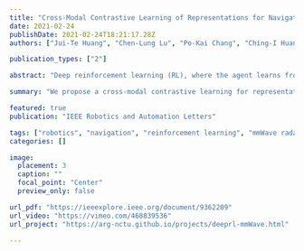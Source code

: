 ```yaml
---
title: "Cross-Modal Contrastive Learning of Representations for Navigation using Lightweight, Low-Cost Millimeter Wave Radar for Adverse Environmental Conditions"
date: 2021-02-24
publishDate: 2021-02-24T18:21:17.28Z
authors: ["Jui-Te Huang", "Chen-Lung Lu", "Po-Kai Chang", "Ching-I Huang", "Chao-Chun Hsu", "Zu Lin Ewe", "Po-Jui Huang", "Hsueh-Cheng Wang"]

publication_types: ["2"]

abstract: "Deep reinforcement learning (RL), where the agent learns from mistakes, has been successfully applied to a variety of tasks. With the aim of learning collision-free policies for unmanned vehicles, deep RL has been used for training with various types of data, such as colored images, depth images, and LiDAR point clouds, without the use of classic map–localize–plan approaches. However, existing methods are limited by their reliance on cameras and LiDAR devices, which have degraded sensing under adverse environmental conditions (e.g., smoky environments). In response, we propose the use of single-chip millimeter-wave (mmWave) radar, which is lightweight and inexpensive, for learning-based autonomous navigation. However, because mmWave radar signals are often noisy and sparse, we propose a cross-modal contrastive learning for representation (CM-CLR) method that maximizes the agreement between mmWave radar data and LiDAR data in the training stage. We evaluated our method in real-world robot compared with 1) a method with two separate networks using cross-modal generative reconstruction and an RL policy and 2) a baseline RL policy without cross-modal representation. Our proposed end-to-end deep RL policy with contrastive learning successfully navigated the robot through smoke-filled maze environments and achieved better performance compared with generative reconstruction methods, in which noisy artifact walls or obstacles were produced. All pretrained models and hardware settings are open access for reproducing this study and can be obtained at https://arg-nctu.github.io/projects/deeprl-mmWave.html."

summary: "We propose a cross-modal contrastive learning for representation (CM-CLR) method that maximizes the agreement between mmWave radar data and LiDAR data in a deep reinforcement learning model. All pretrained models and hardware settings are open access for reproducing this study and can be obtained at https://arg-nctu.github.io/projects/deeprl-mmWave.html."

featured: true
publication: "IEEE Robotics and Automation Letters"

tags: ["robotics", "navigation", "reinforcement learning", "mmWave radar", "contrastive learning"]
categories: []

image:
  placement: 3
  caption: ""
  focal_point: "Center"
  preview_only: false

url_pdf: "https://ieeexplore.ieee.org/document/9362209"
url_video: "https://vimeo.com/468839536"
url_project: "https://arg-nctu.github.io/projects/deeprl-mmWave.html"

---
```


